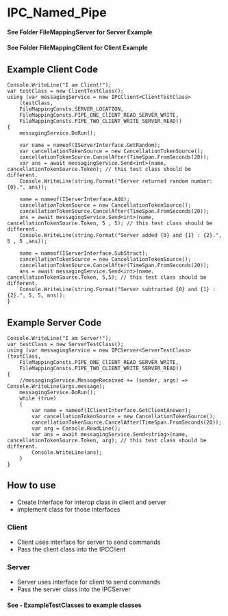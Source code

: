 # IPC_Named_Pipe

#### See Folder FileMappingServer for Server Example
#### See Folder FileMappingClient for Client Example

## Example Client Code 
``` 
Console.WriteLine("I am Client!");
var testClass = new ClientTestClass();
using (var messagingService = new IPCClient<ClientTestClass>
	(testClass, 
	FileMappingConsts.SERVER_LOCATION, 
	FileMappingConsts.PIPE_ONE_ClIENT_READ_SERVER_WRITE, 
	FileMappingConsts.PIPE_TWO_CLIENT_WRITE_SERVER_READ))
{
	messagingService.DoRun();

	var name = nameof(IServerInterface.GetRandom);
	var cancellationTokenSource = new CancellationTokenSource();
	cancellationTokenSource.CancelAfter(TimeSpan.FromSeconds(20));
	var ans = await messagingService.Send<int>(name, cancellationTokenSource.Token); // this test class should be different.
	Console.WriteLine(string.Format("Server returned random number: {0}.", ans));

	name = nameof(IServerInterface.Add);
	cancellationTokenSource = new CancellationTokenSource();
	cancellationTokenSource.CancelAfter(TimeSpan.FromSeconds(20));
	ans = await messagingService.Send<int>(name, cancellationTokenSource.Token, 5 , 5); // this test class should be different.
	Console.WriteLine(string.Format("Server added {0} and {1} : {2}.", 5 , 5 ,ans));

	name = nameof(IServerInterface.SubStract);
	cancellationTokenSource = new CancellationTokenSource();
	cancellationTokenSource.CancelAfter(TimeSpan.FromSeconds(20));
	ans = await messagingService.Send<int>(name, cancellationTokenSource.Token, 5,5); // this test class should be different.
	Console.WriteLine(string.Format("Server subtracted {0} and {1} : {2}.", 5, 5, ans));
}
```

## Example Server Code

```
Console.WriteLine("I am Server!");
var testClass = new ServerTestClass();
using (var messagingService = new IPCServer<ServerTestClass>(testClass,
	FileMappingConsts.PIPE_ONE_ClIENT_READ_SERVER_WRITE,
	FileMappingConsts.PIPE_TWO_CLIENT_WRITE_SERVER_READ))
{
	//messagingService.MessageReceived += (sender, args) => Console.WriteLine(args.message);
	messagingService.DoRun();
	while (true)
	{
		var name = nameof(IClientInterface.GetClientAnswer);
		var cancellationTokenSource = new CancellationTokenSource();
		cancellationTokenSource.CancelAfter(TimeSpan.FromSeconds(20));
		var arg = Console.ReadLine();
		var ans = await messagingService.Send<string>(name, cancellationTokenSource.Token, arg); // this test class should be different.
		Console.WriteLine(ans);
	}
}
```

## How to use
- Create Interface for interop class in client and server
- implement class for those interfaces
### Client
- Client uses interface for server to send commands
- Pass the client class into the IPCClient
### Server
- Server uses interface for client to send commands
- Pass the server class into the IPCServer

#### See - ExampleTestClasses to example classes